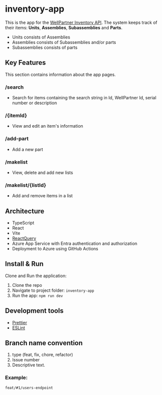 # inventory-app

This is the app for the [WellPartner Inventory API](https://github.com/OptiCorp/inventory-api).
The system keeps track of their items: **Units**, **Assemblies**, **Subassemblies** and **Parts**.

- Units consists of Assemblies
- Assemblies consists of Subassemblies and/or parts
- Subassemblies consists of parts

## Key Features
This section contains information about the app pages.

### /search

- Search for items containing the search string in Id, WellPartner Id, serial number or description


### /{itemId}

- View and edit an item's information

### /add-part

- Add a new part

### /makelist

- View, delete and add new lists

### /makelist/{listId}

- Add and remove items in a list


## Architecture

- TypeScript
- React
- Vite
- [ReactQuery](https://tanstack.com/query/v3/)
- Azure App Service with Entra authentication and authorization
- Deployment to Azure using GitHub Actions

## Install & Run

Clone and Run the application:

1. Clone the repo
2. Navigate to project folder: `inventory-app`
3. Run the app: `npm run dev`

## Development tools
- [Prettier](https://prettier.io/)
- [ESLint](https://eslint.org/)

## Branch name convention
1. type (feat, fix, chore, refactor)
2. Issue number
3. Descriptive text.

### Example:

```
feat/#1/users-endpoint
```